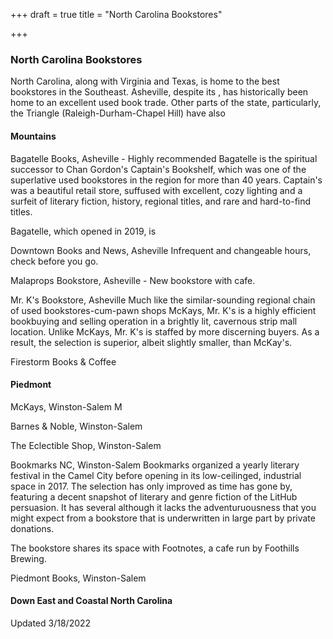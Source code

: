 +++
draft = true
title = "North Carolina Bookstores"

+++
### North Carolina Bookstores

North Carolina, along with Virginia and Texas, is home to the best bookstores in the Southeast. Asheville, despite its , has historically been home to an excellent used book trade. Other parts of the state, particularly, the Triangle (Raleigh-Durham-Chapel Hill) have also 

#### Mountains

Bagatelle Books, Asheville - Highly recommended
Bagatelle is the spiritual successor to Chan Gordon's Captain's Bookshelf, which was one of the superlative used bookstores in the region for more than 40 years. Captain's was a beautiful retail store, suffused with excellent, cozy lighting and a surfeit of literary fiction, history, regional titles, and rare and hard-to-find titles. 

Bagatelle, which opened in 2019, is 

Downtown Books and News, Asheville
Infrequent and changeable hours, check before you go.

Malaprops Bookstore, Asheville - New bookstore with cafe.

Mr. K's Bookstore, Asheville
Much like the similar-sounding regional chain of used bookstores-cum-pawn shops McKays, Mr. K's is a highly efficient bookbuying and selling operation in a brightly lit, cavernous strip mall location. Unlike McKays, Mr. K's is staffed by more discerning buyers. As a result, the selection is superior, albeit slightly smaller, than McKay's. 

Firestorm Books & Coffee


#### Piedmont

McKays, Winston-Salem
M

Barnes & Noble, Winston-Salem

The Eclectible Shop, Winston-Salem

Bookmarks NC, Winston-Salem
Bookmarks organized a yearly literary festival in the Camel City before opening in its low-ceilinged, industrial space in 2017. The selection has only improved as time has gone by, featuring a decent snapshot of literary and genre fiction of the LitHub persuasion. It has several  although it lacks the adventuruousness that you might expect from a bookstore that is underwritten in large part by private donations.

The bookstore shares its space with Footnotes, a cafe run by Foothills Brewing.

Piedmont Books, Winston-Salem


#### Down East and Coastal North Carolina

Updated 3/18/2022